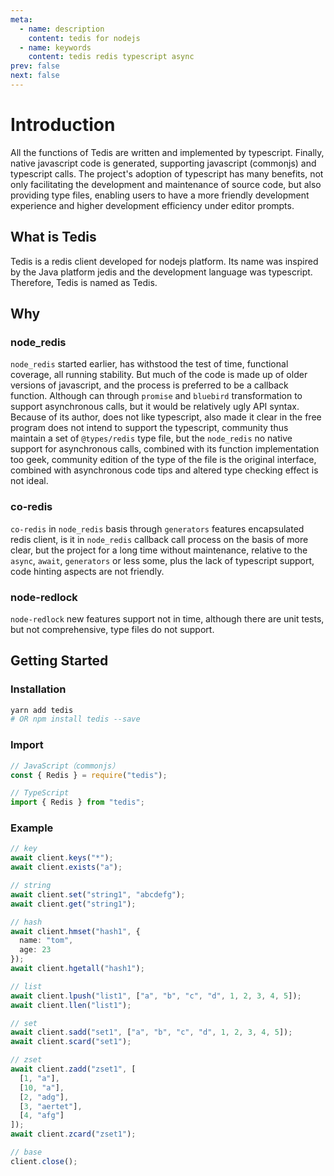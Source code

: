 ```yaml
---
meta:
  - name: description
    content: tedis for nodejs
  - name: keywords
    content: tedis redis typescript async
prev: false
next: false
---
```


# Introduction

All the functions of Tedis are written and implemented by typescript. Finally, native javascript code is generated, supporting javascript (commonjs) and typescript calls. The project's adoption of typescript has many benefits, not only facilitating the development and maintenance of source code, but also providing type files, enabling users to have a more friendly development experience and higher development efficiency under editor prompts.

## What is Tedis

Tedis is a redis client developed for nodejs platform. Its name was inspired by the Java platform jedis and the development language was typescript. Therefore, Tedis is named as Tedis.

## Why

### node_redis

`node_redis` started earlier, has withstood the test of time, functional coverage, all running stability. But much of the code is made up of older versions of javascript, and the process is preferred to be a callback function. Although can through `promise` and `bluebird` transformation to support asynchronous calls, but it would be relatively ugly API syntax. Because of its author, does not like typescript, also made it clear in the free program does not intend to support the typescript, community thus maintain a set of `@types/redis` type file, but the `node_redis` no native support for asynchronous calls, combined with its function implementation too geek, community edition of the type of the file is the original interface, combined with asynchronous code tips and altered type checking effect is not ideal.

### co-redis

`co-redis` in `node_redis` basis through `generators` features encapsulated redis client, is it in `node_redis` callback call process on the basis of more clear, but the project for a long time without maintenance, relative to the `async`, `await`, `generators` or less some, plus the lack of typescript support, code hinting aspects are not friendly.

### node-redlock

`node-redlock` new features support not in time, although there are unit tests, but not comprehensive, type files do not support.

## Getting Started

### Installation

```bash
yarn add tedis
# OR npm install tedis --save
```

### Import

```ts
// JavaScript（commonjs）
const { Redis } = require("tedis");

// TypeScript
import { Redis } from "tedis";
```

### Example

```ts
// key
await client.keys("*");
await client.exists("a");

// string
await client.set("string1", "abcdefg");
await client.get("string1");

// hash
await client.hmset("hash1", {
  name: "tom",
  age: 23
});
await client.hgetall("hash1");

// list
await client.lpush("list1", ["a", "b", "c", "d", 1, 2, 3, 4, 5]);
await client.llen("list1");

// set
await client.sadd("set1", ["a", "b", "c", "d", 1, 2, 3, 4, 5]);
await client.scard("set1");

// zset
await client.zadd("zset1", [
  [1, "a"],
  [10, "a"],
  [2, "adg"],
  [3, "aertet"],
  [4, "afg"]
]);
await client.zcard("zset1");

// base
client.close();
```
